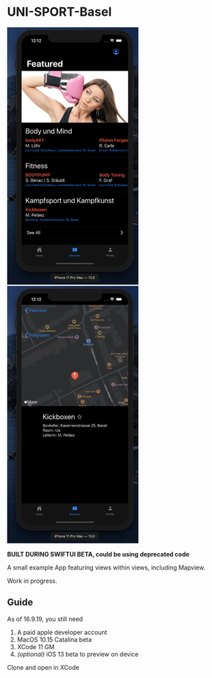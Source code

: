 # UNI-SPORT-Basel

<img src="Contentview.png" alt="Contentview" height="600" /> <img src="Detailview.png" alt="Contentview" height="600" />

<b>BUILT DURING SWIFTUI BETA, could be using deprecated code</b>

A small example App featuring views within views, including Mapview.

Work in progress.

## Guide

As of 16.9.19, you still need
1. A paid apple developer account
2. MacOS 10.15 Catalina beta
3. XCode 11 GM
4. <i>(optional)</i> iOS 13 beta to preview on device

Clone and open in XCode
